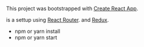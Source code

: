 This project was bootstrapped with [Create React App](https://github.com/facebookincubator/create-react-app).

is a settup using  [React Router](https://reacttraining.com/react-router/web/example/basic).
and [Redux](https://redux.js.org/docs/basics/Actions.html).
- npm or yarn install
- npm or yarn start
